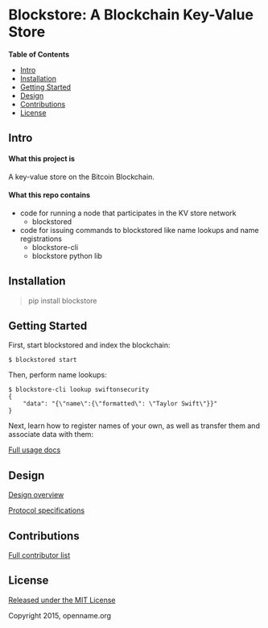 # Blockstore: A Blockchain Key-Value Store

__Table of Contents__

- [Intro](<#intro>)
- [Installation](<#installation>)
- [Getting Started](<#getting-started>)
- [Design](<#design>)
- [Contributions](<#contributions>)
- [License](<#license>)

## Intro

#### What this project is

A key-value store on the Bitcoin Blockchain.

#### What this repo contains

+ code for running a node that participates in the KV store network
    + blockstored
+ code for issuing commands to blockstored like name lookups and name registrations
    + blockstore-cli
    + blockstore python lib

## Installation

> pip install blockstore

## Getting Started

First, start blockstored and index the blockchain:

```
$ blockstored start
```

Then, perform name lookups:

```
$ blockstore-cli lookup swiftonsecurity
{
    "data": "{\"name\":{\"formatted\": \"Taylor Swift\"}}"
}
```

Next, learn how to register names of your own, as well as transfer them and associate data with them:

[Full usage docs](/doc/usage.md)

## Design

[Design overview](/doc/design.md)

[Protocol specifications](/doc/protocol.md)

## Contributions

[Full contributor list](/doc/contributors.md)

## License

[Released under the MIT License](/LICENSE)

Copyright 2015, openname.org